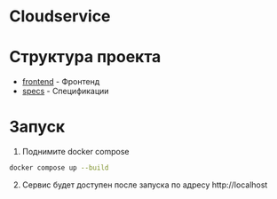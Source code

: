 # Cloudservice

# Структура проекта

- [frontend](./frontend) - Фронтенд
- [specs](./specs) - Спецификации

# Запуск

1. Поднимите docker compose

```bash
docker compose up --build
```

2. Сервис будет доступен после запуска по адресу http://localhost
